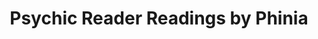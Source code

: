 ---
title: "Psychic Reader Readings by Phinia"
url: /woodstock/psychic-reader-readings-by-phinia/
shop: Allgemein
---